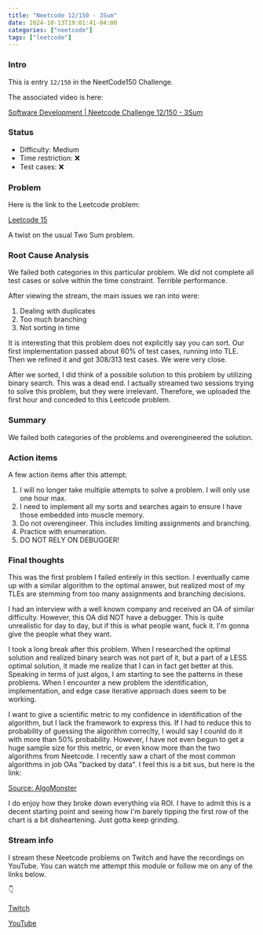 ```yaml
---
title: "Neetcode 12/150 - 3Sum"
date: 2024-10-13T19:01:41-04:00
categories: ["neetcode"]
tags: ["leetcode"]
---
```


### Intro

This is entry `12/150` in the NeetCode150 Challenge.

The associated video is here:

[Software Development | Neetcode Challenge 12/150 - 3Sum](https://youtu.be/PDfrEM1w0do)

### Status

- Difficulty: Medium
- Time restriction: ❌
- Test cases: ❌


### Problem

Here is the link to the Leetcode problem:

[Leetcode 15](https://leetcode.com/problems/3sum/description/)

A twist on the usual Two Sum problem.

### Root Cause Analysis

We failed both categories in this particular problem. We did not complete all test cases or solve within the time constraint. Terrible performance.

After viewing the stream, the main issues we ran into were:

1. Dealing with duplicates
2. Too much branching
3. Not sorting in time

It is interesting that this problem does not explicitly say you can sort. Our first implementation passed about 60% of test cases, running into TLE. Then we refined it and got 308/313 test cases. We were very close.

After we sorted, I did think of a possible solution to this problem by utilizing binary search. This was a dead end. I actually streamed two sessions trying to solve this problem, but they were irrelevant. Therefore, we uploaded the first hour and conceded to this Leetcode problem.

### Summary

We failed both categories of the problems and overengineered the solution.

### Action items

A few action items after this attempt:

1. I will no longer take multiple attempts to solve a problem. I will only use one hour max.
2. I need to implement all my sorts and searches again to ensure I have those embedded into muscle memory.
3. Do not overengineer. This includes limiting assignments and branching.
4. Practice with enumeration.
5. DO NOT RELY ON DEBUGGER!

### Final thoughts

This was the first problem I failed entirely in this section. I eventually came up with a similar algorithm to the optimal answer, but realized most of my TLEs are stemming from too many assignments and branching decisions.

I had an interview with a well known company and received an OA of similar difficulty. However, this OA did NOT have a debugger. This is quite unrealistic for day to day, but if this is what people want, fuck it. I'm gonna give the people what they want.

I took a long break after this problem. When I researched the optimal solution and realized binary search was not part of it, but a part of a LESS optimal solution, it made me realize that I can in fact get better at this. Speaking in terms of just algos, I am starting to see the patterns in these problems. When I encounter a new problem the identification, implementation, and edge case iterative approach does seem to be working.

I want to give a scientific metric to my confidence in identification of the algorithm, but I lack the framework to express this. If I had to reduce this to probability of guessing the algorithm correclty, I would say I counld do it with more than 50% probability. However, I have not even begun to get a huge sample size for this metric, or even know more than the two algorithms from Neetcode. I recently saw a chart of the most common algorithms in job OAs "backed by data". I feel this is a bit sus, but here is the link:

[Source: AlgoMonster](https://algo.monster/problems/stats)

I do enjoy how they broke down everything via ROI. I have to admit this is a decent starting point and seeing how I'm barely tipping the first row of the chart is a bit disheartening. Just gotta keep grinding.

### Stream info

I stream these Neetcode problems on Twitch and have the recordings on YouTube. You can watch me attempt this module or follow me on any of the links below.

👇

[Twitch](https://twitch.tv/Mexpat911)

[YouTube](https://www.youtube.com/@mexpat911)
